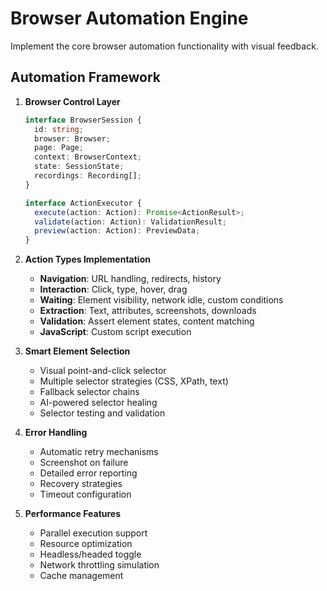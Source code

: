 # Browser Automation Engine

Implement the core browser automation functionality with visual feedback.

## Automation Framework

1. **Browser Control Layer**
   ```typescript
   interface BrowserSession {
     id: string;
     browser: Browser;
     page: Page;
     context: BrowserContext;
     state: SessionState;
     recordings: Recording[];
   }
   
   interface ActionExecutor {
     execute(action: Action): Promise<ActionResult>;
     validate(action: Action): ValidationResult;
     preview(action: Action): PreviewData;
   }
   ```

2. **Action Types Implementation**
   - **Navigation**: URL handling, redirects, history
   - **Interaction**: Click, type, hover, drag
   - **Waiting**: Element visibility, network idle, custom conditions
   - **Extraction**: Text, attributes, screenshots, downloads
   - **Validation**: Assert element states, content matching
   - **JavaScript**: Custom script execution

3. **Smart Element Selection**
   - Visual point-and-click selector
   - Multiple selector strategies (CSS, XPath, text)
   - Fallback selector chains
   - AI-powered selector healing
   - Selector testing and validation

4. **Error Handling**
   - Automatic retry mechanisms
   - Screenshot on failure
   - Detailed error reporting
   - Recovery strategies
   - Timeout configuration

5. **Performance Features**
   - Parallel execution support
   - Resource optimization
   - Headless/headed toggle
   - Network throttling simulation
   - Cache management